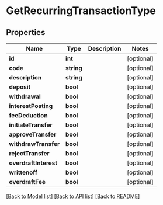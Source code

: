 # GetRecurringTransactionType

## Properties
Name | Type | Description | Notes
------------ | ------------- | ------------- | -------------
**id** | **int** |  | [optional] 
**code** | **string** |  | [optional] 
**description** | **string** |  | [optional] 
**deposit** | **bool** |  | [optional] 
**withdrawal** | **bool** |  | [optional] 
**interestPosting** | **bool** |  | [optional] 
**feeDeduction** | **bool** |  | [optional] 
**initiateTransfer** | **bool** |  | [optional] 
**approveTransfer** | **bool** |  | [optional] 
**withdrawTransfer** | **bool** |  | [optional] 
**rejectTransfer** | **bool** |  | [optional] 
**overdraftInterest** | **bool** |  | [optional] 
**writtenoff** | **bool** |  | [optional] 
**overdraftFee** | **bool** |  | [optional] 

[[Back to Model list]](../../README.md#documentation-for-models) [[Back to API list]](../../README.md#documentation-for-api-endpoints) [[Back to README]](../../README.md)

